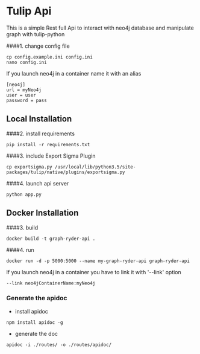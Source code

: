 # Tulip Api
This is a simple Rest full Api to interact with neo4j database and manipulate graph with tulip-python

####1. change config file
```
cp config.example.ini config.ini
nano config.ini
```
If you launch neo4j in a container name it with an alias
```
[neo4j]
url = myNeo4j
user = user
password = pass
```
## Local Installation
####2. install requirements
```
pip install -r requirements.txt
```
####3. include Export Sigma Plugin
```
cp exportsigma.py /usr/local/lib/python3.5/site-packages/tulip/native/plugins/exportsigma.py
```
####4. launch api server
```
python app.py
```

## Docker Installation
####3. build
```
docker build -t graph-ryder-api .
```
####4. run
```
docker run -d -p 5000:5000 --name my-graph-ryder-api graph-ryder-api
```
If you launch neo4j in a container you have to link it with '--link' option
```
--link neo4jContainerName:myNeo4j
```

### Generate the apidoc
- install apidoc
```
npm install apidoc -g
```
- generate the doc
```
apidoc -i ./routes/ -o ./routes/apidoc/
```